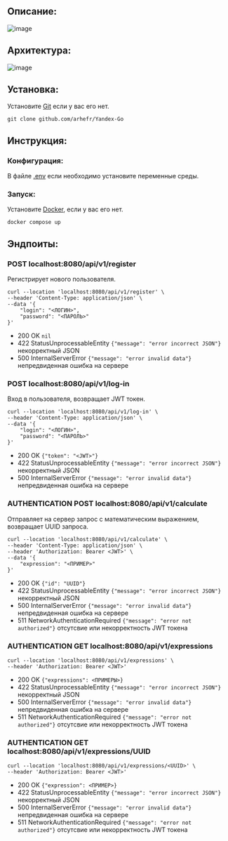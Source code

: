 ## Описание:
![image](https://github.com/user-attachments/assets/c8edc1dd-a1db-4d6a-ab70-299364d7fb0d)

## Архитектура:
![image](https://github.com/user-attachments/assets/be330bfa-38b1-4198-86c3-7060688f83c6)


## Установка:
Установите [Git](https://git-scm.com) если у вас его нет.
```
git clone github.com/arhefr/Yandex-Go
```
## Инструкция:
### Конфигурация:
В файле [.env](.env) если необходимо установите переменные среды.
### Запуск:
Установите [Docker](https://www.docker.com), если у вас его нет.
```
docker compose up
```

## Эндпоиты:
### **POST localhost:8080/api/v1/register** 
Регистрирует нового пользователя.
``` curl
curl --location 'localhost:8080/api/v1/register' \
--header 'Content-Type: application/json' \
--data '{
    "login": "<ЛОГИН>",
    "password": "<ПАРОЛЬ>"
}'
```
- 200 OK ```nil```
- 422 StatusUnprocessableEntity ```{"message": "error incorrect JSON"}``` некорректный JSON
- 500 InternalServerError ```{"message": "error invalid data"}``` непредвиденная ошибка на сервере
  
### **POST localhost:8080/api/v1/log-in**
Вход в пользователя, возвращает JWT токен.
``` curl
curl --location 'localhost:8080/api/v1/log-in' \
--header 'Content-Type: application/json' \
--data '{
    "login": "<ЛОГИН>",
    "password": "<ПАРОЛЬ>"
}'
```
- 200 OK ```{"token": "<JWT>"}```
- 422 StatusUnprocessableEntity ```{"message": "error incorrect JSON"}``` некорректный JSON
- 500 InternalServerError ```{"message": "error invalid data"}``` непредвиденная ошибка на сервере
  
### **AUTHENTICATION POST localhost:8080/api/v1/calculate**
Отправляет на сервер запрос с математическим выражением, возвращает UUID запроса.
``` curl
curl --location 'localhost:8080/api/v1/calculate' \
--header 'Content-Type: application/json' \
--header 'Authorization: Bearer <JWT>' \
--data '{
    "expression": "<ПРИМЕР>"
}'
```
- 200 OK ```{"id": "UUID"}```
- 422 StatusUnprocessableEntity ```{"message": "error incorrect JSON"}``` некорректный JSON
- 500 InternalServerError ```{"message": "error invalid data"}``` непредвиденная ошибка на сервере
- 511 NetworkAuthenticationRequired ```{"message": "error not authorized"}``` отсутсвие или некорректность JWT токена
  
### **AUTHENTICATION GET localhost:8080/api/v1/expressions**
``` curl
curl --location 'localhost:8080/api/v1/expressions' \
--header 'Authorization: Bearer <JWT>'
```
- 200 OK ```{"expressions": <ПРИМЕРЫ>}```
- 422 StatusUnprocessableEntity ```{"message": "error incorrect JSON"}``` некорректный JSON
- 500 InternalServerError ```{"message": "error invalid data"}``` непредвиденная ошибка на сервере
- 511 NetworkAuthenticationRequired ```{"message": "error not authorized"}``` отсутсвие или некорректность JWT токена
  
### **AUTHENTICATION GET localhost:8080/api/v1/expressions/UUID** 
``` curl
curl --location 'localhost:8080/api/v1/expressions/<UUID>' \
--header 'Authorization: Bearer <JWT>'
```
- 200 OK ```{"expression": <ПРИМЕР>}```
- 422 StatusUnprocessableEntity ```{"message": "error incorrect JSON"}``` некорректный JSON
- 500 InternalServerError ```{"message": "error invalid data"}``` непредвиденная ошибка на сервере
- 511 NetworkAuthenticationRequired ```{"message": "error not authorized"}``` отсутсвие или некорректность JWT токена

